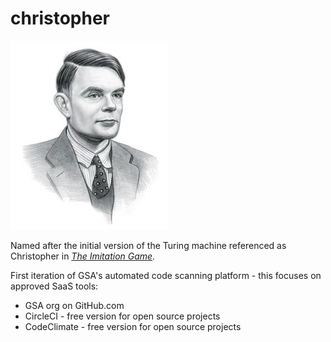 # christopher

![Alan Turing](https://github.com/GSA/christopher/blob/master/turing.jpg "Alan Turing")

Named after the initial version of the Turing machine referenced as Christopher in *[The Imitation Game](https://en.wikipedia.org/wiki/The_Imitation_Game).*

First iteration of GSA's automated code scanning platform - this focuses on approved SaaS tools:
- GSA org on GitHub.com
- CircleCI - free version for open source projects
- CodeClimate - free version for open source projects
